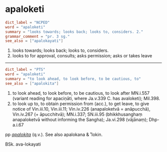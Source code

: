 # apaloketi

``` toml
dict_label = "NCPED"
word = "apaloketi"
summary = "looks towards; looks back; looks to, considers. 2."
grammar_comment = "pr. 3 sg."
see_also = ["apalokayati"]
```

1. looks towards; looks back; looks to, considers.
2. looks to for approval, consults; asks permission; asks or takes leave

--------------------

``` toml
dict_label = "PTS"
word = "apaloketi"
summary = "to look ahead, to look before, to be cautious, to"
see_also = ["apalokita"]
```

1. to look ahead, to look before, to be cautious, to look after MN.i.557 (variant reading for apaciṇāti, where Ja.v.339 C. has avaloketi); Mil.398.
2. to look up to, to obtain permission from (acc.), to get leave, to give notice of Vin.iii.10, Vin.iii.11; Vin.iv.226 (anapaloketvā = anāpucchā), Vin.iv.267 (\+ āpucchitvā); MN.i.337; SN.iii.95 (bhikkhusanghaṃ anapaloketvā without informing the Sangha); Ja.vi.298 (vājānaṃ); Dhp\-a.i.67

pp *[apalokita](apalokita.md)* (q.v.). See also apalokana & ˚lokin.

BSk. ava\-lokayati

